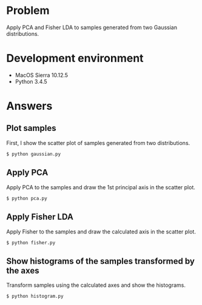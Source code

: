 # Problem

Apply PCA and Fisher LDA to samples generated from two Gaussian distributions.

# Development environment

* MacOS Sierra 10.12.5
* Python 3.4.5

# Answers

##  Plot samples

First, I show the scatter plot of samples generated from two distributions.

```
$ python gaussian.py
```

## Apply PCA

Apply PCA to the samples and draw the 1st principal axis in the scatter plot.

```
$ python pca.py
```

## Apply Fisher LDA

Apply Fisher to the samples and draw the calculated axis in the scatter plot.

```
$ python fisher.py
```

## Show histograms of the samples transformed by the axes

Transform samples using the calculated axes and show the histograms.

```
$ python histogram.py
```
